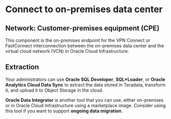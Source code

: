 # Connect to on-premises data center 
## Network: Customer-premises equipment (CPE)
This component is the on-premises endpoint for the VPN Connect or FastConnect interconnection between the on-premises data center and the virtual cloud network (VCN) in Oracle Cloud Infrastructure.
## Extraction
Your administrators can use **Oracle SQL Developer**, **SQL*Loader**, or **Oracle Analytics Cloud Data Sync** to extract the data stored in Teradata, transform it, and upload it to Object Storage in the cloud.

**Oracle Data Integrator** is another tool that you can use, either on-premises or in Oracle Cloud Infrastructure using a marketplace image. Consider using this tool if you want to support **ongoing data migration**.
